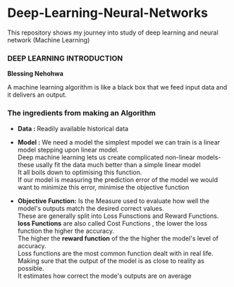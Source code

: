 # Deep-Learning-Neural-Networks
This repository shows my journey into study of deep learning and neural network (Machine Learning)
### DEEP LEARNING INTRODUCTION
**Blessing Nehohwa**

A machine learning algorithm is like a black box that we feed input data and it delivers an output.

### The ingredients from making an Algorithm

- **Data :**
  Readily available historical data
 
- **Model :**
  We need a model the simplest mpodel we can train is a linear model
  stepping upon linear model. <br>Deep machine learning lets us create complicated  non-linear models- these usally fit the data much better than a simple linear model
  <br>It all boils down to optimising this function.
  <br>If our model is measuring the prediction error of the model we would want to minimize this error, minimise the objective function
  
  
- **Objective Function:**
  Is the Measure used to evaluate how well the model's outputs match the desired correct values.
  <br> These are generally split into Loss Funsctions and Reward Functions.
  <br> **loss Functions** are also called Cost Functions , the lower the loss function the higher the accuracy.
  <br> The higher the **reward function** of the the higher the model's level of accuracy.
  <br> Loss functions are the most common function dealt with in real life.
  <br>Making sure that the output of the model is as close to reality as possible.
  <br> It estimates how correct the mode's outputs are on average
  
